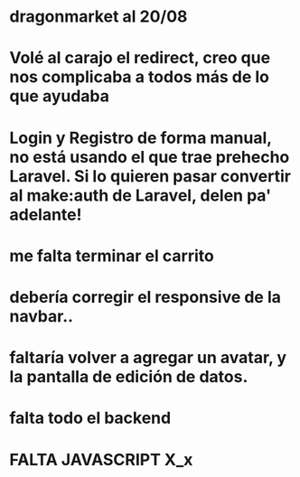 # dragonmarket al 20/08
# Volé al carajo el redirect, creo que nos complicaba a todos más de lo que ayudaba
# Login y Registro de forma manual, no está usando el que trae prehecho Laravel. Si lo quieren pasar convertir al make:auth de Laravel, delen pa' adelante!


# me falta terminar el carrito
# debería corregir el responsive de la navbar..
# faltaría volver a agregar un avatar, y la pantalla de edición de datos.
# falta todo el backend
# FALTA JAVASCRIPT X_x
